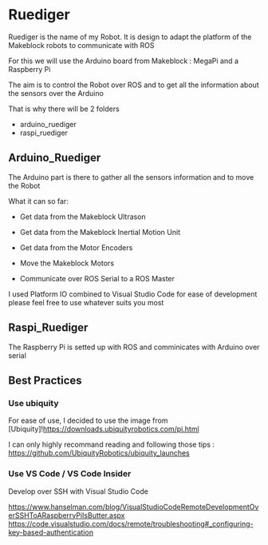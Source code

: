 # Ruediger

Ruediger is the name of my Robot.
It is design to adapt the platform of the Makeblock robots to communicate with ROS

For this we will use the Arduino board from Makeblock : MegaPi and a Raspberry Pi

The aim is to control the Robot over ROS and to get all the information about the sensors over the Arduino

That is why there will be 2 folders
* arduino_ruediger
* raspi_ruediger

## Arduino_Ruediger

The Arduino part is there to gather all the sensors information and to move the Robot

What it can so far:

* Get data from the Makeblock Ultrason
* Get data from the Makeblock Inertial Motion Unit
* Get data from the Motor Encoders
* Move the Makeblock Motors

* Communicate over ROS Serial to a ROS Master


I used Platform IO combined to Visual Studio Code for ease of development please feel free to use whatever suits you most

## Raspi_Ruediger

The Raspberry Pi is setted up with ROS and comminicates with Arduino over serial


## Best Practices
### Use ubiquity
For ease of use, I decided to use the image from [Ubiquity]!https://downloads.ubiquityrobotics.com/pi.html

I can only highly recommand reading and following those tips : https://github.com/UbiquityRobotics/ubiquity_launches 

### Use VS Code / VS Code Insider
Develop over SSH with Visual Studio Code

https://www.hanselman.com/blog/VisualStudioCodeRemoteDevelopmentOverSSHToARaspberryPiIsButter.aspx
https://code.visualstudio.com/docs/remote/troubleshooting#_configuring-key-based-authentication
